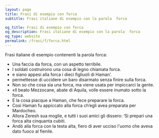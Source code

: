 ```yaml
---
layout: page
title: Frasi di esempio con forca 
subtitle: Frasi italiane di esempio con la parola  forca

og_title: Frasi di esempio con forca 
og_description: Frasi italiane di esempio con la parola  forca
og_type: website
permalink: /frasi/f/forca.html
---
```


Frasi italiane di esempio contenenti la parola forca:


- Una faccia da forca, con un aspetto terribile.
- I soldati costruirono una cosa di legno chiamata forca.
- e siano appesi alla forca i dieci figliuoli di Haman’.
- permettesse di uccidere un baro disarmato senza finire sulla forca.
- Non so che cosa sia una forca, ma viene usata per impiccarci la gente.
- «Il beato Mezzocane, abate di Aquila, volle essere inumato sotto la forca.
- E la cosa piacque a Haman, che fece preparare la forca.
- Così Haman fu appiccato alla forca ch’egli avea preparata per Mardocheo.
- Allora Zeresh sua moglie, e tutti i suoi amici gli dissero: ‘Si prepari una forca alta cinquanta cubiti.
- Andò alla forca con la testa alta, fiero di aver ucciso l'uomo che aveva dato fuoco al fienile.
